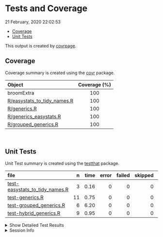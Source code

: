 Tests and Coverage
================
21 February, 2020 22:02:53

  - [Coverage](#coverage)
  - [Unit Tests](#unit-tests)

This output is created by
[covrpage](https://github.com/metrumresearchgroup/covrpage).

## Coverage

Coverage summary is created using the
[covr](https://github.com/r-lib/covr) package.

| Object                                                           | Coverage (%) |
| :--------------------------------------------------------------- | :----------: |
| broomExtra                                                       |     100      |
| [R/easystats\_to\_tidy\_names.R](../R/easystats_to_tidy_names.R) |     100      |
| [R/generics.R](../R/generics.R)                                  |     100      |
| [R/generics\_easystats.R](../R/generics_easystats.R)             |     100      |
| [R/grouped\_generics.R](../R/grouped_generics.R)                 |     100      |

<br>

## Unit Tests

Unit Test summary is created using the
[testthat](https://github.com/r-lib/testthat) package.

| file                                                                         |  n | time | error | failed | skipped | warning |
| :--------------------------------------------------------------------------- | -: | ---: | ----: | -----: | ------: | ------: |
| [test-easystats\_to\_tidy\_names.R](testthat/test-easystats_to_tidy_names.R) |  3 | 0.16 |     0 |      0 |       0 |       0 |
| [test-generics.R](testthat/test-generics.R)                                  | 11 | 0.75 |     0 |      0 |       0 |       0 |
| [test-grouped\_generics.R](testthat/test-grouped_generics.R)                 |  6 | 6.20 |     0 |      0 |       0 |       0 |
| [test-hybrid\_generics.R](testthat/test-hybrid_generics.R)                   |  9 | 0.95 |     0 |      0 |       0 |       0 |

<details closed>

<summary> Show Detailed Test Results </summary>

| file                                                                             | context                    |                     test                     | status | n | time |
| :------------------------------------------------------------------------------- | :------------------------- | :------------------------------------------: | :----- | -: | ---: |
| [test-easystats\_to\_tidy\_names.R](testthat/test-easystats_to_tidy_names.R#L12) | easystats\_to\_tidy\_names | easystats\_to\_tidy\_names works as expected | PASS   | 3 | 0.16 |
| [test-generics.R](testthat/test-generics.R#L13_L15)                              | generics work              |                `tidy()` works                | PASS   | 5 | 0.60 |
| [test-generics.R](testthat/test-generics.R#L50_L52)                              | generics work              |               `glance()` works               | PASS   | 3 | 0.06 |
| [test-generics.R](testthat/test-generics.R#L76_L78)                              | generics work              |              `augment()` works               | PASS   | 3 | 0.09 |
| [test-grouped\_generics.R](testthat/test-grouped_generics.R#L20)                 | grouped\_generics works    |            `grouped_tidy()` works            | PASS   | 2 | 2.33 |
| [test-grouped\_generics.R](testthat/test-grouped_generics.R#L50)                 | grouped\_generics works    |           `grouped_glance()` works           | PASS   | 2 | 1.84 |
| [test-grouped\_generics.R](testthat/test-grouped_generics.R#L79)                 | grouped\_generics works    |          `grouped_augment()` works           | PASS   | 2 | 2.03 |
| [test-hybrid\_generics.R](testthat/test-hybrid_generics.R#L12_L13)               | hybrid\_generics           |             hybrid methods works             | PASS   | 9 | 0.95 |

</details>

<details>

<summary> Session Info </summary>

| Field    | Value                            |
| :------- | :------------------------------- |
| Version  | R version 3.6.2 (2019-12-12)     |
| Platform | x86\_64-w64-mingw32/x64 (64-bit) |
| Running  | Windows 10 x64 (build 16299)     |
| Language | English\_United States           |
| Timezone | Europe/Berlin                    |

| Package  | Version |
| :------- | :------ |
| testthat | 2.3.1   |
| covr     | 3.4.0   |
| covrpage | 0.0.70  |

</details>

<!--- Final Status : pass --->
